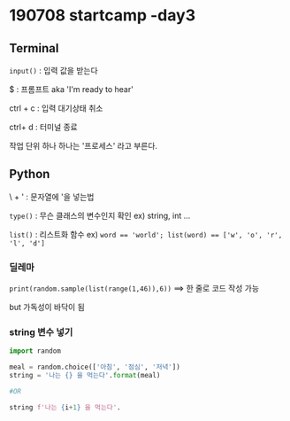 # 190708 startcamp -day3

## Terminal

`input()` : 입력 값을 받는다

$ : 프롬프트 aka 'I'm ready to hear'

ctrl + c : 입력 대기상태 취소

ctrl+ d : 터미널 종료

작업 단위 하나 하나는 '프로세스' 라고 부른다.

## Python

\ + ' : 문자열에 '을 넣는법

`type()` : 무슨 클래스의 변수인지 확인 ex) string, int ...

`list()` : 리스트화 함수 ex) `word == 'world'; list(word) == ['w', 'o', 'r', 'l', 'd'] `

### 딜레마

`print(random.sample(list(range(1,46)),6))` ==> 한 줄로 코드 작성 가능

but 가독성이 바닥이 됨

### string 변수 넣기

```python
import random

meal = random.choice(['아침', '점심', '저녁'])
string = '나는 {} 을 먹는다'.format(meal)

#OR

string f'나는 {i+1} 을 먹는다'.
```

